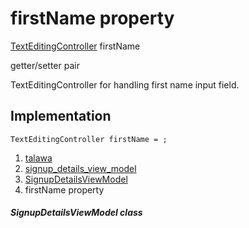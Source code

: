 
<div>

# firstName property

</div>


[TextEditingController](https://api.flutter.dev/flutter/widgets/TextEditingController-class.html)
firstName


getter/setter pair




TextEditingController for handling first name input field.



## Implementation

``` language-dart
TextEditingController firstName = ;
```







1.  [talawa](../../index.html)
2.  [signup_details_view_model](../../view_model_pre_auth_view_models_signup_details_view_model/)
3.  [SignupDetailsViewModel](../../view_model_pre_auth_view_models_signup_details_view_model/SignupDetailsViewModel-class.html)
4.  firstName property

##### SignupDetailsViewModel class







